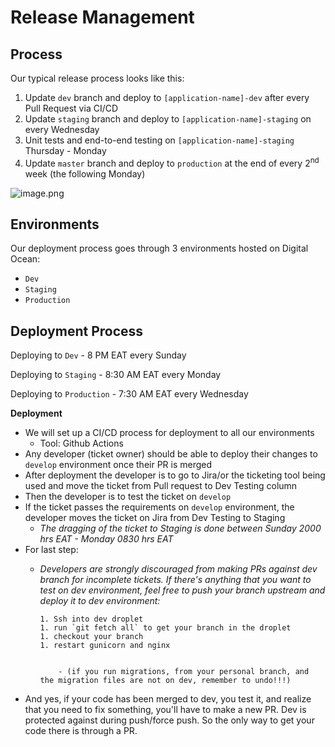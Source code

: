 # Release Management

## Process
Our typical release process looks like this:

1. Update `dev` branch and deploy to `[application-name]-dev` after every Pull Request via CI/CD
1. Update `staging` branch and deploy to `[application-name]-staging` on every Wednesday
1. Unit tests and end-to-end testing on `[application-name]-staging` Thursday - Monday
1. Update `master` branch and deploy to `production` at the end of every 2<sup>nd</sup> week (the following Monday)

![image.png](https://storage.googleapis.com/slite-api-files-production/files/17c024be-774a-4540-a33c-34fc3dc07ca3/image.png)

## Environments

Our deployment process goes through 3 environments hosted on Digital Ocean:

- `Dev`
- `Staging`
- `Production`

## Deployment Process

Deploying to `Dev` - 8 PM EAT every Sunday

Deploying to `Staging` - 8:30 AM EAT every Monday

Deploying to `Production` - 7:30 AM EAT every Wednesday

**Deployment**

- We will set up a CI/CD process for deployment to all our environments
  - Tool: Github Actions
- Any developer (ticket owner) should be able to deploy their changes to `develop` environment once their PR is merged
- After deployment the developer is to go to Jira/or the ticketing tool being used and move the ticket from Pull request to Dev Testing column
- Then the developer is to test the ticket on `develop`
- If the ticket passes the requirements on `develop` environment, the developer moves the ticket on Jira from Dev Testing to Staging
  - _The dragging of the ticket to Staging is done between Sunday 2000 hrs EAT - Monday 0830 hrs EAT_
- For last step:
  - _Developers are strongly discouraged from making PRs against dev branch for incomplete tickets. If there's anything that you want to test on dev environment, feel free to push your branch upstream and deploy it to dev environment:_


        1. Ssh into dev droplet
        1. run `git fetch all` to get your branch in the droplet
        1. checkout your branch
        1. restart gunicorn and nginx


            - (if you run migrations, from your personal branch, and the migration files are not on dev, remember to undo!!!)

- And yes, if your code has been merged to dev, you test it, and realize that you need to fix something, you'll have to make a new PR. Dev is protected against during push/force push. So the only way to get your code there is through a PR.
